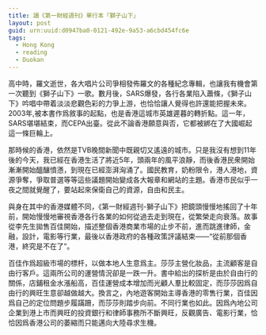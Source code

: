 ```yaml
---
title: 讀《第一財經週刊》單行本「獅子山下」
layout: post
guid: urn:uuid:d0947ba0-0121-492e-9a53-a6cbd454fc6e
tags:
  - Hong Kong
  - reading
  - Duokan
---
```


高中時，羅文逝世，各大唱片公司爭相發佈羅文的各種紀念專輯，也讓我有機會第一次聽到《獅子山下》一歌。數月後，SARS爆發，各行各業陷入蕭條，《獅子山下》吟唱中帶着淡淡悲觀色彩的力爭上游，也恰恰讓人覺得也許還能把握未來。2003年,被本書作爲敘事的起點，也是香港這城市英雄遲暮的轉折點。這一年，SARS堪堪結束，而CEPA出臺。從此不論香港願意與否，它都被綁在了大國崛起這一條巨輪上。

那時候的香港，依然是TVB晚間新聞中既親切又遙遠的城市。只是我沒有想到11年後的今天，我已經在香港生活了將近5年，頭兩年的風平浪靜，而後香港民衆開始漸漸開始醞釀憤懣，到現在已經澎湃洶涌了。國民教育，奶粉限令，港人港地，資源爭奪，爭取普選等等這些議題開始變成各大報章和網站的主題。香港市民似乎一夜之間就覺醒了，要站起來保衛自己的資源，自由和民主。

與身在其中的香港媒體不同，《第一財經週刊-獅子山下》把鏡頭慢慢地搖回了十年前，開始慢慢地審視香港各行各業的如何從過去走到現在，從繁榮走向衰落。故事從李先生拋售百佳開始，描述整個香港商業市場的止步不前，進而跳進律師，金融，設計，電影等行業，最後以香港政府的各種政策評議結束——“從前那個香港，終究是不在了”。

百佳作爲超級市場的標杆，以做本地人生意爲主。莎莎主營化妝品，主流顧客是自由行客戶。這兩所公司的運營情況卻是一跌一升。書中給出的探析是由於自由行的關係，店鋪租金水漲船高，百佳運營成本增加而光顧人羣比較固定，而莎莎因爲自由行的興旺生意卻越做越大。換言之，內地遊客開始主導香港的零售行業，百佳因爲自己的定位問題步履蹣跚，而莎莎則踏步向前。不同行業也如此。因爲內地公司企業到港上市而興旺的投資銀行和律師事務所不斷興旺，反觀廣告、電影行業，恰恰因爲香港公司的萎縮而只能邁向大陸尋求生機。




